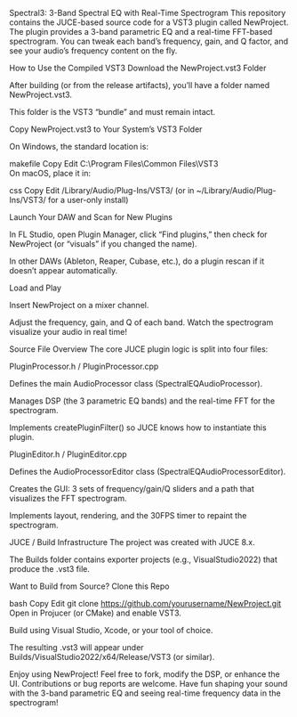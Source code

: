 Spectral3: 3-Band Spectral EQ with Real-Time Spectrogram
This repository contains the JUCE-based source code for a VST3 plugin called NewProject. The plugin provides a 3-band parametric EQ and a real-time FFT-based spectrogram. You can tweak each band’s frequency, gain, and Q factor, and see your audio’s frequency content on the fly.

How to Use the Compiled VST3
Download the NewProject.vst3 Folder

After building (or from the release artifacts), you’ll have a folder named NewProject.vst3.

This folder is the VST3 “bundle” and must remain intact.

Copy NewProject.vst3 to Your System’s VST3 Folder

On Windows, the standard location is:

makefile
Copy
Edit
C:\Program Files\Common Files\VST3\
On macOS, place it in:

css
Copy
Edit
/Library/Audio/Plug-Ins/VST3/
(or in ~/Library/Audio/Plug-Ins/VST3/ for a user-only install)

Launch Your DAW and Scan for New Plugins

In FL Studio, open Plugin Manager, click “Find plugins,” then check for NewProject (or “visuals” if you changed the name).

In other DAWs (Ableton, Reaper, Cubase, etc.), do a plugin rescan if it doesn’t appear automatically.

Load and Play

Insert NewProject on a mixer channel.

Adjust the frequency, gain, and Q of each band. Watch the spectrogram visualize your audio in real time!

Source File Overview
The core JUCE plugin logic is split into four files:

PluginProcessor.h / PluginProcessor.cpp

Defines the main AudioProcessor class (SpectralEQAudioProcessor).

Manages DSP (the 3 parametric EQ bands) and the real-time FFT for the spectrogram.

Implements createPluginFilter() so JUCE knows how to instantiate this plugin.

PluginEditor.h / PluginEditor.cpp

Defines the AudioProcessorEditor class (SpectralEQAudioProcessorEditor).

Creates the GUI: 3 sets of frequency/gain/Q sliders and a path that visualizes the FFT spectrogram.

Implements layout, rendering, and the 30FPS timer to repaint the spectrogram.

JUCE / Build Infrastructure
The project was created with JUCE 8.x.

The Builds folder contains exporter projects (e.g., VisualStudio2022) that produce the .vst3 file.

Want to Build from Source?
Clone this Repo

bash
Copy
Edit
git clone https://github.com/yourusername/NewProject.git
Open in Projucer (or CMake) and enable VST3.

Build using Visual Studio, Xcode, or your tool of choice.

The resulting .vst3 will appear under Builds/VisualStudio2022/x64/Release/VST3 (or similar).

Enjoy using NewProject!
Feel free to fork, modify the DSP, or enhance the UI. Contributions or bug reports are welcome. Have fun shaping your sound with the 3-band parametric EQ and seeing real-time frequency data in the spectrogram!
